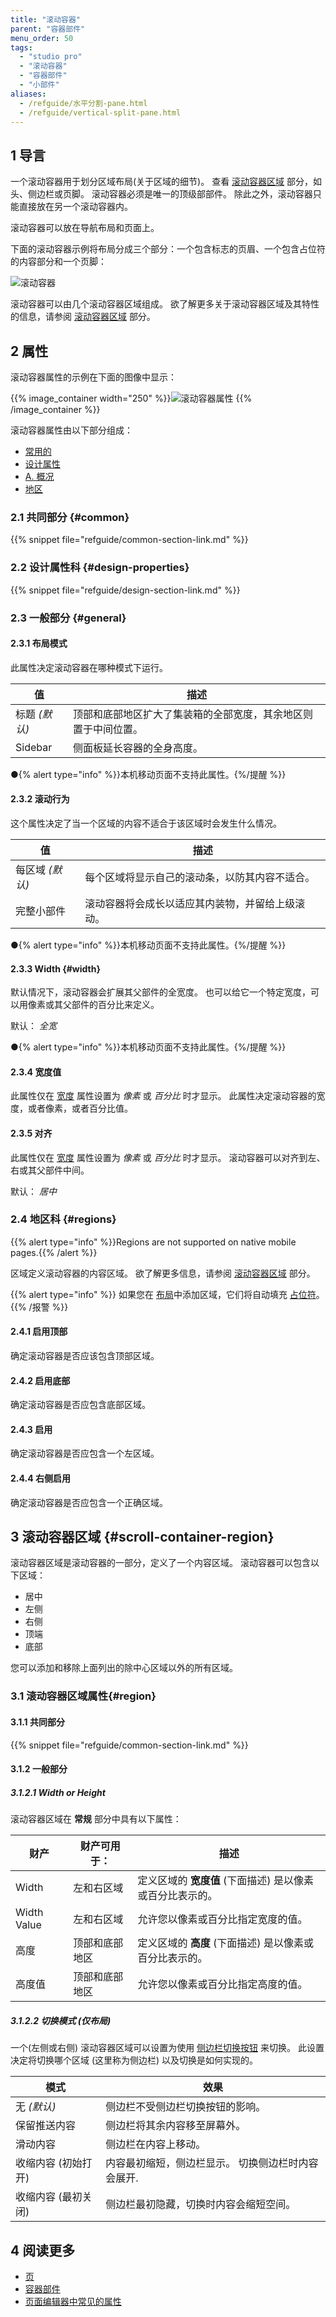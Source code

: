 ```yaml
---
title: "滚动容器"
parent: "容器部件"
menu_order: 50
tags:
  - "studio pro"
  - "滚动容器"
  - "容器部件"
  - "小部件"
aliases:
  - /refguide/水平分割-pane.html
  - /refguide/vertical-split-pane.html
---
```


## 1 导言

一个滚动容器用于划分区域布局(关于区域的细节)。 查看 [滚动容器区域](#scroll-container-region) 部分，如头、侧边栏或页脚。 滚动容器必须是唯一的顶级部部件。 除此之外，滚动容器只能直接放在另一个滚动容器内。

滚动容器可以放在导航布局和页面上。

下面的滚动容器示例将布局分成三个部分：一个包含标志的页眉、一个包含占位符的内容部分和一个页脚：

![滚动容器](attachments/container-widgets/scroll-container.PNG)


滚动容器可以由几个滚动容器区域组成。 欲了解更多关于滚动容器区域及其特性的信息，请参阅 [滚动容器区域](#scroll-container-region) 部分。

## 2 属性

滚动容器属性的示例在下面的图像中显示：

{{% image_container width="250" %}}![滚动容器属性](attachments/container-widgets/scroll-container-properties.png)
{{% /image_container %}}

滚动容器属性由以下部分组成：

* [常用的](#common)
* [设计属性](#design-properties)
* [A. 概况](#general)
* [地区](#regions)

### 2.1 共同部分 {#common}

{{% snippet file="refguide/common-section-link.md" %}}

### 2.2 设计属性科 {#design-properties}

{{% snippet file="refguide/design-section-link.md" %}}

### 2.3 一般部分 {#general}

#### 2.3.1 布局模式

此属性决定滚动容器在哪种模式下运行。

| 值          | 描述                              |
| ---------- | ------------------------------- |
| 标题  *(默认)* | 顶部和底部地区扩大了集装箱的全部宽度，其余地区则置于中间位置。 |
| Sidebar    | 侧面板延长容器的全身高度。                   |

●{% alert type="info" %}}本机移动页面不支持此属性。{%/提醒 %}}

#### 2.3.2 滚动行为

这个属性决定了当一个区域的内容不适合于该区域时会发生什么情况。

| 值          | 描述                       |
| ---------- | ------------------------ |
| 每区域 *(默认)* | 每个区域将显示自己的滚动条，以防其内容不适合。  |
| 完整小部件      | 滚动容器将会成长以适应其内装物，并留给上级滚动。 |

●{% alert type="info" %}}本机移动页面不支持此属性。{%/提醒 %}}

#### 2.3.3 Width {#width}

默认情况下，滚动容器会扩展其父部件的全宽度。 也可以给它一个特定宽度，可以用像素或其父部件的百分比来定义。

默认： *全宽*

●{% alert type="info" %}}本机移动页面不支持此属性。{%/提醒 %}}

#### 2.3.4 宽度值

此属性仅在 [宽度](#width) 属性设置为 *像素* 或 *百分比* 时才显示。 此属性决定滚动容器的宽度，或者像素，或者百分比值。

#### 2.3.5 对齐

此属性仅在 [宽度](#width) 属性设置为 *像素* 或 *百分比* 时才显示。 滚动容器可以对齐到左、右或其父部件中间。

默认： *居中*

### 2.4 地区科 {#regions}

{{% alert type="info" %}}Regions are not supported on native mobile pages.{{% /alert %}}

区域定义滚动容器的内容区域。 欲了解更多信息，请参阅 [滚动容器区域](#scroll-container-region) 部分。

{{% alert type="info" %}}
如果您在 [布局](layout)中添加区域，它们将自动填充 [占位符](placeholder)。
{{% /报警 %}}

#### 2.4.1 启用顶部

确定滚动容器是否应该包含顶部区域。

#### 2.4.2 启用底部

确定滚动容器是否应包含底部区域。

#### 2.4.3 启用

确定滚动容器是否应包含一个左区域。

#### 2.4.4 右侧启用

确定滚动容器是否应包含一个正确区域。

## 3 滚动容器区域 {#scroll-container-region}

滚动容器区域是滚动容器的一部分，定义了一个内容区域。 滚动容器可以包含以下区域：

* 居中
* 左侧
* 右侧
* 顶端
* 底部

您可以添加和移除上面列出的除中心区域以外的所有区域。

### 3.1 滚动容器区域属性{#region}

#### 3.1.1 共同部分

{{% snippet file="refguide/common-section-link.md" %}}

#### 3.1.2 一般部分

##### 3.1.2.1 Width or Height

滚动容器区域在 **常规** 部分中具有以下属性：

| 财产          | 财产可用于：  | 描述                                |
| ----------- | ------- | --------------------------------- |
| Width       | 左和右区域   | 定义区域的 **宽度值** (下面描述) 是以像素或百分比表示的。 |
| Width Value | 左和右区域   | 允许您以像素或百分比指定宽度的值。                 |
| 高度          | 顶部和底部地区 | 定义区域的 **高度** (下面描述) 是以像素或百分比表示的。  |
| 高度值         | 顶部和底部地区 | 允许您以像素或百分比指定高度的值。                 |

##### 3.1.2.2 切换模式 (仅布局)

一个(左侧或右侧) 滚动容器区域可以设置为使用 [侧边栏切换按钮](sidebar-toggle-button) 来切换。 此设置决定将切换哪个区域 (这里称为侧边栏) 以及切换是如何实现的。

| 模式          | 效果                         |
| ----------- | -------------------------- |
| 无 *(默认)*    | 侧边栏不受侧边栏切换按钮的影响。           |
| 保留推送内容      | 侧边栏将其余内容移至屏幕外。             |
| 滑动内容        | 侧边栏在内容上移动。                 |
| 收缩内容 (初始打开) | 内容最初缩短，侧边栏显示。 切换侧边栏时内容会展开. |
| 收缩内容 (最初关闭) | 侧边栏最初隐藏，切换时内容会缩短空间。        |

## 4 阅读更多

* [页](page)
* [容器部件](容器部件)
* [页面编辑器中常见的属性](common-widget-properties)